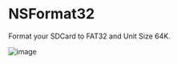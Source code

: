 # NSFormat32
Format your SDCard to FAT32 and Unit Size 64K.

![image](https://github.com/OneEyeBlack/NSFormat32/assets/153041521/6853ff91-1661-4460-808b-519502dc4bc3)

